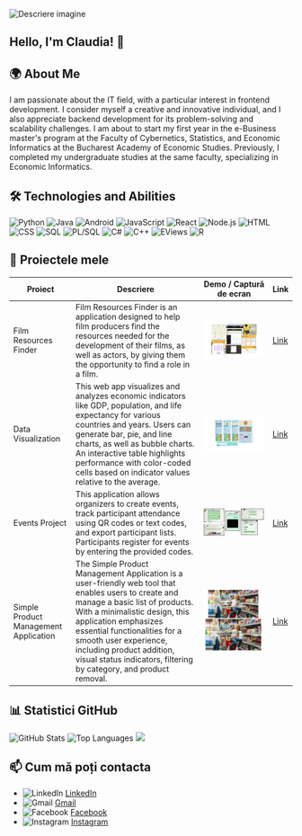 ![Descriere imagine](https://cdn-icons-png.flaticon.com/256/4661/4661318.png)

## Hello, I'm Claudia! 👋

## 🌍 About Me
  I am passionate about the IT field, with a particular interest in frontend development. I consider myself a creative and innovative individual, and I also appreciate backend development for its problem-solving and scalability challenges. I am about to start my first year in the e-Business master's program at the Faculty of Cybernetics, Statistics, and Economic Informatics at the Bucharest Academy of Economic Studies. Previously, I completed my undergraduate studies at the same faculty, specializing in Economic Informatics.
  
## 🛠️ Technologies and Abilities

![Python](https://img.shields.io/badge/Python-3776AB?style=flat-square&logo=python&logoColor=white)
![Java](https://img.shields.io/badge/Java-F7DF1E?style=flat-square&logo=java&logoColor=white)
![Android](https://img.shields.io/badge/Android-3DDC84?style=flat-square&logo=android&logoColor=white)
![JavaScript](https://img.shields.io/badge/JavaScript-F7DF1E?style=flat-square&logo=javascript&logoColor=black)
![React](https://img.shields.io/badge/React-61DAFB?style=flat-square&logo=react&logoColor=black)
![Node.js](https://img.shields.io/badge/Node.js-339933?style=flat-square&logo=node.js&logoColor=white)
![HTML](https://img.shields.io/badge/HTML-E34F26?style=flat-square&logo=html5&logoColor=white)
![CSS](https://img.shields.io/badge/CSS-1572B6?style=flat-square&logo=css3&logoColor=white)
![SQL](https://img.shields.io/badge/SQL-00000F?style=flat-square&logo=sqlite&logoColor=white)
![PL/SQL](https://img.shields.io/badge/PL%2FSQL-F80000?style=flat-square&logo=oracle&logoColor=white)
![C#](https://img.shields.io/badge/C%23-239120?style=flat-square&logo=c-sharp&logoColor=white)
![C++](https://img.shields.io/badge/C++-00599C?style=flat-square&logo=c%2B%2B&logoColor=white)
![EViews](https://img.shields.io/badge/EViews-0056A0?style=flat-square&logoColor=white)
![R](https://img.shields.io/badge/R-276DC3?style=flat-square&logo=r&logoColor=white)

## 📂 Proiectele mele

| Proiect       | Descriere                                     | Demo / Captură de ecran                                     | Link                                     |
|---------------|------------------------------------------------|-------------------------------------------------------------|------------------------------------------|
| Film Resources Finder| Film Resources Finder is an application designed to help film producers find the resources needed for the development of their films, as well as actors, by giving them the opportunity to find a role in a film.           | ![Demo](https://github.com/Ioana-ClaudiaM/film-resources-finder/blob/master/Demo.png?raw=true)       |  [Link](https://github.com/Ioana-ClaudiaM/film-resources-finder.git)  |
| Data Visualization | This web app visualizes and analyzes economic indicators like GDP, population, and life expectancy for various countries and years. Users can generate bar, pie, and line charts, as well as bubble charts. An interactive table highlights performance with color-coded cells based on indicator values relative to the average.           | ![Screenshot 2](https://github.com/Ioana-ClaudiaM/data-visualization/blob/d465adfe219afa196edd185c856f94d013715181/demo.png?raw=true)       | [Link](https://github.com/Ioana-ClaudiaM/data-visualization.git) |
| Events Project | This application allows organizers to create events, track participant attendance using QR codes or text codes, and export participant lists. Participants register for events by entering the provided codes.      | ![Screenshot 3](https://raw.githubusercontent.com/Ioana-ClaudiaM/events-project/master/demo.png)       | [Link](https://github.com/Ioana-ClaudiaM/events-project.git) |
| Simple Product Management Application | The Simple Product Management Application is a user-friendly web tool that enables users to create and manage a basic list of products. With a minimalistic design, this application emphasizes essential functionalities for a smooth user experience, including product addition, visual status indicators, filtering by category, and product removal. | ![Screenshot 4](https://raw.githubusercontent.com/Ioana-ClaudiaM/products-management/refs/heads/master/demo.png)       | [Link](https://github.com/Ioana-ClaudiaM/products-management.git) |
## 📊 Statistici GitHub

![GitHub Stats](https://github-readme-stats.vercel.app/api?username=Ioana-ClaudiaM&show_icons=true&hide_title=true&count_private=true&hide=prs)
![Top Languages](https://github-readme-stats.vercel.app/api/top-langs/?username=Ioana-ClaudiaM&hide_border=true&include_all_commits=true&count_private=false&layout=compact)
![](https://github-readme-streak-stats.herokuapp.com/?user=Ioana-ClaudiaM&hide_border=true)<br/>

## 📫 Cum mă poți contacta

- ![LinkedIn](https://img.shields.io/badge/LinkedIn-0077B5?style=flat-square&logo=linkedin&logoColor=white) [LinkedIn](https://www.linkedin.com/in/ioana-claudia-mierlita-988a12268/)
- ![Gmail](https://img.shields.io/badge/Gmail-D14836?style=flat-square&logo=gmail&logoColor=white) [Gmail](mailto:mierlitaclaudia029@gmail.com)
- ![Facebook](https://img.shields.io/badge/Facebook-1877F2?style=flat-square&logo=facebook&logoColor=white) [Facebook](https://www.facebook.com/claudia.mierlita)
- ![Instagram](https://img.shields.io/badge/Instagram-E4405F?style=flat-square&logo=instagram&logoColor=white) [Instagram](https://www.instagram.com/claudiamierlita/)
